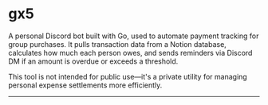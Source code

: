 # gx5

A personal Discord bot built with Go, used to automate payment tracking for group purchases. It pulls transaction data from a Notion database, calculates how much each person owes, and sends reminders via Discord DM if an amount is overdue or exceeds a threshold.

This tool is not intended for public use—it's a private utility for managing personal expense settlements more efficiently.

---
